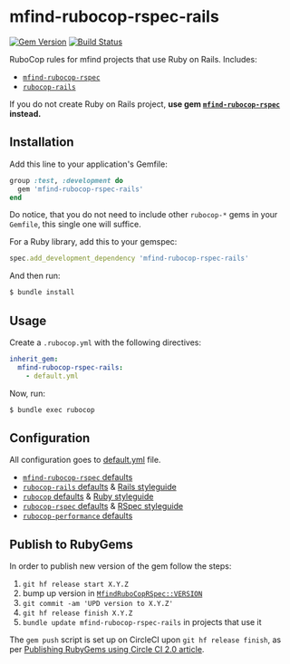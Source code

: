 # mfind-rubocop-rspec-rails

[![Gem Version][gem-version-img]][gem-version]
[![Build Status][build-status-img]][build-status]

RuboCop rules for mfind projects that use Ruby on Rails. Includes:

- [`mfind-rubocop-rspec`](mfind-rubocop-rspec)
- [`rubocop-rails`](rubocop-rails)

If you do not create Ruby on Rails project, **use gem [`mfind-rubocop-rspec`](mfind-rubocop-rspec) instead.**

## Installation

Add this line to your application's Gemfile:

```ruby
group :test, :development do
  gem 'mfind-rubocop-rspec-rails'
end
```

Do notice, that you do not need to include other `rubocop-*` gems in your
`Gemfile`, this single one will suffice.

For a Ruby library, add this to your gemspec:

```ruby
spec.add_development_dependency 'mfind-rubocop-rspec-rails'
```

And then run:

```bash
$ bundle install
```

## Usage

Create a `.rubocop.yml` with the following directives:

```yaml
inherit_gem:
  mfind-rubocop-rspec-rails:
    - default.yml
```

Now, run:

```bash
$ bundle exec rubocop
```

## Configuration

All configuration goes to [default.yml](config) file.

- [`mfind-rubocop-rspec` defaults](mfind-rubocop-rspec-defaults)
- [`rubocop-rails` defaults](rubocop-rails-defaults) & [Rails styleguide](rails-styleguide)
- [`rubocop` defaults](rubocop-defaults) & [Ruby styleguide](ruby-styleguide)
- [`rubocop-rspec` defaults](rubocop-rspec-defaults) & [RSpec styleguide](rspec-styleguide)
- [`rubocop-performance` defaults](rubocop-performance-defaults)

## Publish to RubyGems

In order to publish new version of the gem follow the steps:

1. `git hf release start X.Y.Z`
2. bump up version in [`MfindRuboCopRSpec::VERSION`](gem-version-path)
3. `git commit -am 'UPD version to X.Y.Z'`
4. `git hf release finish X.Y.Z`
5. `bundle update mfind-rubocop-rspec-rails` in projects that use it

The `gem push` script is set up on CircleCI upon `git hf release finish`, as per
[Publishing RubyGems using Circle CI 2.0 article](publishing-rubygems-using-circleci).

[rubocop-rails]: https://github.com/rubocop-hq/rubocop-rails
[mfind-rubocop-rspec]: https://github.com/mfind-project/mfind-rubocop-rspec
[publishing-rubygems-using-circleci]: https://medium.com/@pezholio/publishing-rubygems-using-circle-ci-2-0-1dbf06ae9942
[gem-version-path]: https://github.com/mfind-project/mfind-rubocop-rspec-rails/blob/develop/lib/mfind_rubocop_rspec_rails.rb#L4
[config]: https://github.com/mfind-project/mfind-rubocop-rspec-rails/blob/master/default.yml
[mfind-rubocop-rspec-defaults]: https://github.com/mfind-project/mfind-rubocop-rspec/blob/master/default.yml
[rubocop-rails-defaults]: https://github.com/rubocop-hq/rubocop-rails/blob/master/config/default.yml
[rails-styleguide]: https://rails.rubystyle.guide/
[rubocop-defaults]: https://github.com/rubocop-hq/rubocop/blob/master/config/default.yml
[ruby-styleguide]: https://rubystyle.guide/
[rubocop-rspec-defaults]: https://github.com/rubocop-hq/rubocop-rspec/blob/master/config/default.yml
[rspec-styleguide]: https://rspec.rubystyle.guide/
[rubocop-performance-defaults]: https://github.com/rubocop-hq/rubocop-performance/blob/master/config/default.yml
[gem-version]: https://rubygems.org/gems/mfind-rubocop-rspec-rails
[build-status]: https://circleci.com/gh/mfind-project/mfind-rubocop-rspec-rails/tree/master
[gem-version-img]: https://badge.fury.io/rb/mfind-rubocop-rspec-rails.svg
[build-status-img]: https://circleci.com/gh/mfind-project/mfind-rubocop-rspec-rails/tree/master.svg?style=shield
